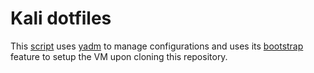 # Kali dotfiles
This [script](.config/yadm/bootstrap) uses [yadm](https://yadm.io/) to manage configurations and uses its [bootstrap](https://yadm.io/docs/bootstrap) feature to setup the VM upon cloning this repository.
